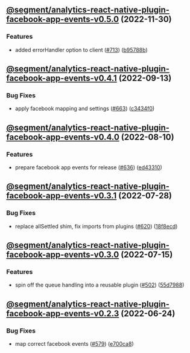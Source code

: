 ## [@segment/analytics-react-native-plugin-facebook-app-events-v0.5.0](https://github.com/segmentio/analytics-react-native/compare/@segment/analytics-react-native-plugin-facebook-app-events-v0.4.1...@segment/analytics-react-native-plugin-facebook-app-events-v0.5.0) (2022-11-30)


### Features

* added errorHandler option to client ([#713](https://github.com/segmentio/analytics-react-native/issues/713)) ([b95788b](https://github.com/segmentio/analytics-react-native/commit/b95788ba8ecb547ffc9f43ba94f628c25f3660d1))

## [@segment/analytics-react-native-plugin-facebook-app-events-v0.4.1](https://github.com/segmentio/analytics-react-native/compare/@segment/analytics-react-native-plugin-facebook-app-events-v0.4.0...@segment/analytics-react-native-plugin-facebook-app-events-v0.4.1) (2022-09-13)


### Bug Fixes

* apply facebook mapping and settings ([#663](https://github.com/segmentio/analytics-react-native/issues/663)) ([c3434f0](https://github.com/segmentio/analytics-react-native/commit/c3434f0b9347375b1aad6d4a755f75aaaf57d471))

## [@segment/analytics-react-native-plugin-facebook-app-events-v0.4.0](https://github.com/segmentio/analytics-react-native/compare/@segment/analytics-react-native-plugin-facebook-app-events-v0.3.1...@segment/analytics-react-native-plugin-facebook-app-events-v0.4.0) (2022-08-10)


### Features

* prepare facebook app events  for release ([#636](https://github.com/segmentio/analytics-react-native/issues/636)) ([ed43310](https://github.com/segmentio/analytics-react-native/commit/ed433101267ab26140b13c2362f63130920690fc))

## [@segment/analytics-react-native-plugin-facebook-app-events-v0.3.1](https://github.com/segmentio/analytics-react-native/compare/@segment/analytics-react-native-plugin-facebook-app-events-v0.3.0...@segment/analytics-react-native-plugin-facebook-app-events-v0.3.1) (2022-07-28)


### Bug Fixes

* replace allSettled shim, fix imports from plugins ([#620](https://github.com/segmentio/analytics-react-native/issues/620)) ([18f8ecd](https://github.com/segmentio/analytics-react-native/commit/18f8ecdb291d8c5ecb02e087aa0043df4fc72e97))

## [@segment/analytics-react-native-plugin-facebook-app-events-v0.3.0](https://github.com/segmentio/analytics-react-native/compare/@segment/analytics-react-native-plugin-facebook-app-events-v0.2.3...@segment/analytics-react-native-plugin-facebook-app-events-v0.3.0) (2022-07-15)


### Features

* spin off the queue handling into a reusable plugin ([#502](https://github.com/segmentio/analytics-react-native/issues/502)) ([55d7988](https://github.com/segmentio/analytics-react-native/commit/55d798821163d5a41902a6bc099b1bfcbd853a17))

## [@segment/analytics-react-native-plugin-facebook-app-events-v0.2.3](https://github.com/segmentio/analytics-react-native/compare/@segment/analytics-react-native-plugin-facebook-app-events-v0.2.2...@segment/analytics-react-native-plugin-facebook-app-events-v0.2.3) (2022-06-24)


### Bug Fixes

* map correct facebook events ([#579](https://github.com/segmentio/analytics-react-native/issues/579)) ([e700ca8](https://github.com/segmentio/analytics-react-native/commit/e700ca823e71e0087cb51cfc67857b8982fbf582))
